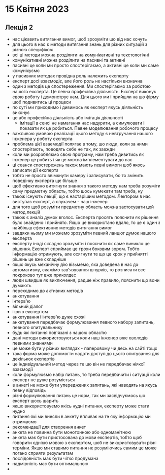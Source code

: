 # 15 Квітня 2023

## Лекція 2

- нас цікавить витягання вимог, шоб зрозуміти шо від нас хочуть
- для цього в нас є методи витягання знань для різних ситуацій з різною специфікою
- всі ці методи можна розділити на комунікативні та текстологічні
- комунікативні можна розділити на пасивні та активні
- пасивні це коли ми просто спостерігаємо, а активні це коли ми саме комунікуємо
- у пасивних методах провідна роль належить експерту
- експерт досі взаємодіє, але його роль не настільки визначна
- один з методів це спостереження. Ми спостерігаємо за роботою нашого експерта. Це певна професійна діяльність. Експерт виконує свою роботу і демонструє нам. Для цього ми і прийшли на цю фірму шоб подивитись ці процеси
- по суті ми приходимо і дивимось як експерт якусь діяльність виконує
- це або професійна діяльність або імітація діяльності
  - імітації в сенсі не намагання нас надурити, а симулювати і показати як це робиться. Певне моделювання робочого процесу
- важливою умовою реалізації цього методу є невтручання нашого інженера у роботу експерта
- проблема цієї взаємодії полягає в тому, шо люди, коли за ними спостерігають, поводять себе не так, як завжди
- коли ми розробляємо свою програму, нам треба дивитись як інженер це робить і як це можна імплементувати до нас
- ці сеанси спостережень також мають певні вимоги шоб якось записати дії експерта
- тобто не просто ввімкнути камеру і записувати, бо то змінить поведінку експерта ще більше
- щоб ефективно витягнути знання з такого методу нам треба розуміти саму предметну область, тобто шось кумекати там треба, ну
- також існують лекції, що є настарішим методом. Лектором в нас виступає експерт, а слухачем - наш інженер
- для того щоб розуміти предметну область можна застосувати цей метод лекцій
- також є аналіз думок вголос. Експерта просять пояснити як рішення було знайдено і прийнято. Якшо це використано вдало, то це є один з найбільш ефективних методів витягання вимог
- завдяки ньому ми можемо зрозуміти певний ланцюг думок нашого експерта
- експерту іноді складно зрозуміти і пояснити як саме виникло це рішення. Експерт сприймає це трохи боковим зором. Тобто інформацію отримують, але осягнути те що це крок у прийнятті рішень це вже складніше
- якшо якусь механічну дію візьмемо, яка доведена в нас до автоматизму, скажімо зав'язування шнурків, то розписати все покроково тут вже приколдес
- люди швидше як виключення, радше ніж правило, пояснити що вони думають
- переходимо до активних методів
- анкетування
- інтерв'ю
- вільний діалог
- ігри з експертом
- анкетування і інтерв'ю дуже схожі
- анкетування передбачає формулювання певного набору запитань, певного опитувальнику
- будь які питання пов'язані з нашою областю
- дані методи використовуються коли наш інженер вже оволодів певними знаннями
- це може бути у різних виглядах - паперовому чи десь на сайті тощо
- така форма може допомогти надати доступ до цього опитування для декількох експертів
- це індивідуальний метод через те шо він не передбачає ніякої взаємодії
- коли формулюємо набір питань, то треба передбачити і ситуації коли експерт не дуже розуміється
- в анкеті не може бути упереджених запитань, які наводять на якусь певну відповідь
- різні формулювання питань це норм, так ми засвідчуємось шо експерт шось шарить
- якшо використовуємо якісь нудні питання, експерту може стати нудно
- питання які ми внесли в анкету впливає на те яку інформацію ми отримаємо
- рекомендації для створення анкет
- анкета не повинна бути монотонною або одноманітною
- анкета має бути пристосована до мови експертів, тобто щоб говорити однією мовою з експертом, шоб не використовувати різні терміни. Якшо ми ставимо питання не розуміючись самим це може погано сприяти результатам
- послідовність має бути чітко продумана
- надмірність має бути оптимальною
-

